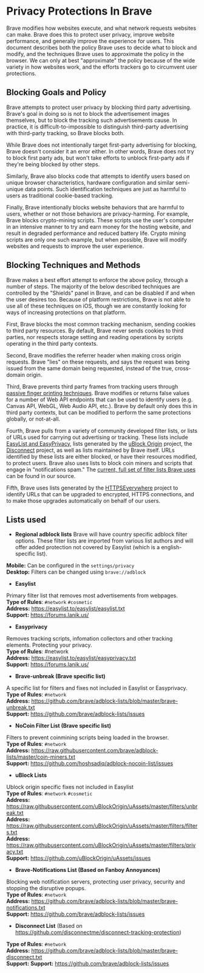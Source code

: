 # Privacy Protections In Brave

Brave modifies how websites execute, and what network requests websites can make.  Brave does this to protect user privacy, improve website performance, and generally improve the experience for users.  This document describes both the policy Brave uses to decide what to block and modify, and the techniques Brave uses to approximate the policy in the browser.  We can only at best "approximate" the policy because of the wide variety in how websites work, and the efforts trackers go to circumvent user protections.

## Blocking Goals and Policy

Brave attempts to protect user privacy by blocking third party advertising.  Brave's goal in doing so is not to block the advertisement images themselves, but to block the tracking such advertisements cause.  In practice, it is difficult-to-impossible to distinguish third-party advertising with third-party tracking, so Brave blocks both.

While Brave does not intentionally target first-party advertising for blocking, Brave doesn't consider it an error either.  In other words, Brave does not try to block first party ads, but won't take efforts to unblock first-party ads if they're being blocked by other steps.

Similarly, Brave also blocks code that attempts to identify users based on unique browser characteristics, hardware configuration and similar semi-unique data points.  Such identification techniques are just as harmful to users as traditional cookie-based tracking.

Finally, Brave intentionally blocks website behaviors that are harmful to users, whether or not those behaviors are privacy-harming.  For example, Brave blocks crypto-mining scripts.  These scripts use the user's computer in an intensive manner to try and earn money for the hosting website, and result in degraded performance and reduced battery life.  Crypto mining scripts are only one such example, but when possible, Brave will modify websites and requests to improve the user experience.

## Blocking Techniques and Methods

Brave makes a best effort attempt to enforce the above policy, through a number of steps.  The majority of the below described techniques are controlled by the "Shields" panel in Brave, and can be disabled if and when the user desires too.  Because of platform restrictions, Brave is not able to use all of these techniques on iOS, though we are constantly looking for ways of increasing protections on that platform.

First, Brave blocks the most common tracking mechanism, sending cookies to third party resources.  By default, Brave never sends cookies to third parties, nor respects storage setting and reading operations by scripts operating in the third party contexts.

Second, Brave modifies the referrer header when making cross origin requests.  Brave "lies" on these requests, and says the request was being issued from the same domain being requested, instead of the true, cross-domain origin.

Third, Brave prevents third party frames from tracking users through [passive finger printing techniques](https://github.com/brave/brave-browser/wiki/Fingerprinting-Protection-Mode).  Brave modifies or returns false values for a number of Web API endpoints that can be used to identify users (e.g. Canvas API, WebGL, Web Audio API, etc.).  Brave by default only does this in third party contexts, but can be modified to perform the same protections globally, or not-at-all.

Fourth, Brave pulls from a variety of community developed filter lists, or lists of URLs used for carrying out advertising or tracking.  These lists include [EasyList and EasyPrivacy](https://github.com/easylist/easylist), lists generated by the [uBlock Origin](https://github.com/uBlockOrigin) project, the [Disconnect](https://disconnect.me/) project, as well as lists maintained by Brave itself.  URLs identified by these lists are either blocked, or have their resources modified, to protect users. Brave also uses lists to block coin miners and scripts that engage in "notifications spam."  The [current, full set of filter lists Brave uses](https://github.com/brave/adblock-rust/tree/master/src/filter_lists) can be found in our source.

Fifth, Brave uses lists generated by the [HTTPSEverywhere](https://www.eff.org/https-everywhere) project to identify URLs that can be upgraded to encrypted, HTTPS connections, and to make those upgrades automatically on behalf of our users.

## Lists used

* **Regional adblock lists**
Brave will have country specific adblock filter options. These filter lists are imported from various list authors and will offer added protection not covered by Easylist (which is a english-specific list).

**Mobile:** Can be configured in the `settings/privacy`<br> 
**Desktop:** Filters can be changed using `brave://adblock`<br>

* **Easylist**

Primary filter list that removes most advertisements from webpages.<br>
**Type of Rules**: `#network` `#cosmetic`<br>
**Address:** https://easylist.to/easylist/easylist.txt<br>
**Support:** https://forums.lanik.us/

* **Easyprivacy**

Removes tracking scripts, infomation collectors and other tracking elements. Protecting your privacy.<br>
**Type of Rules**: #network<br>
**Address:** https://easylist.to/easylist/easyprivacy.txt<br>
**Support:** https://forums.lanik.us/

* **Brave-unbreak (Brave specific list)**

A specific list for filters and fixes not included in Easylist or Easyprivacy.<br>
**Type of Rules**: `#network`<br>
**Address:** https://github.com/brave/adblock-lists/blob/master/brave-unbreak.txt<br>
**Support:** https://github.com/brave/adblock-lists/issues

* **NoCoin Filter List (Brave specific list)**

Filters to prevent coinmining scripts being loaded in the browser.<br>
**Type of Rules**: `#network`<br>
**Address:** https://raw.githubusercontent.com/brave/adblock-lists/master/coin-miners.txt<br>
**Support:** https://github.com/hoshsadiq/adblock-nocoin-list/issues

* **uBlock Lists**

Ublock origin specific fixes not included in Easylist<br>
**Type of Rules**: `#network` `#cosmetic`<br>
**Address:** https://raw.githubusercontent.com/uBlockOrigin/uAssets/master/filters/unbreak.txt<br>
**Address:** https://raw.githubusercontent.com/uBlockOrigin/uAssets/master/filters/filters.txt<br>
**Address:** https://raw.githubusercontent.com/uBlockOrigin/uAssets/master/filters/privacy.txt<br>
**Support:** https://github.com/uBlockOrigin/uAssets/issues

* **Brave-Notifications List (Based on Fanboy Annoyances)**

Blocking web notification servers, protecting user privacy, security and stopping the disruptive popups.<br>
**Type of Rules**: `#network`<br>
**Address:** https://github.com/brave/adblock-lists/blob/master/brave-notifications.txt<br>
**Support:** https://github.com/brave/adblock-lists/issues

* **Disconnect List** (Based on https://github.com/disconnectme/disconnect-tracking-protection)

**Type of Rules**: `#network`<br>
**Address:** https://github.com/brave/adblock-lists/blob/master/brave-disconnect.txt<br>
**Support:** **Support:** https://github.com/brave/adblock-lists/issues

